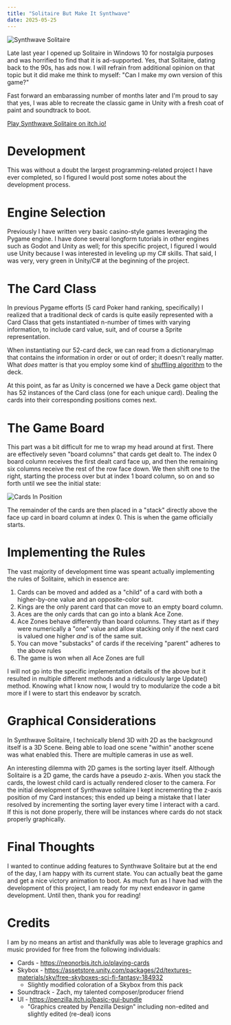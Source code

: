 ```yaml
---
title: "Solitaire But Make It Synthwave"
date: 2025-05-25
---
```


![Synthwave Solitaire](/notablog/docs/assets/2025_05_25_screen.JPG "Logo")

Late last year I opened up Solitaire in Windows 10 for nostalgia purposes and was horrified to find that it is ad-supported.  Yes, that Solitaire, dating back to the 90s, has ads now.  I will refrain from additional opinion on that topic but it did make me think to myself: "Can I make my own version of this game?"

Fast forward an embarassing number of months later and I'm proud to say that yes, I was able to recreate the classic game in Unity with a fresh coat of paint and soundtrack to boot.

[Play Synthwave Solitaire on itch.io!](https://notaswe.itch.io/synthwave-solitaire)

# Development

This was without a doubt the largest programming-related project I have ever completed, so I figured I would post some notes about the development process.

# Engine Selection

Previously I have written very basic casino-style games leveraging the Pygame engine.  I have done several longform tutorials in other engines such as Godot and Unity as well; for this specific project, I figured I would use Unity because I was interested in leveling up my C# skills.  That said, I was very, very green in Unity/C# at the beginning of the project.

# The Card Class

In previous Pygame efforts (5 card Poker hand ranking, specifically) I realized that a traditional deck of cards is quite easily represented with a Card Class that gets instantiated n-number of times with varying information, to include card value, suit, and of course a Sprite representation.

When instantiating our 52-card deck, we can read from a dictionary/map that contains the information in order or out of order; it doesn't really matter.  What _does_ matter is that you employ some kind of [shuffling algorithm](https://en.wikipedia.org/wiki/Fisher%E2%80%93Yates_shuffle) to the deck.

At this point, as far as Unity is concerned we have a Deck game object that has 52 instances of the Card class (one for each unique card).  Dealing the cards into their corresponding positions comes next.

# The Game Board

This part was a bit difficult for me to wrap my head around at first.  There are effectively seven "board columns" that cards get dealt to.  The index 0 board column receives the first dealt card face up, and then the remaining six columns receive the rest of the row face down.  We then shift one to the right, starting the process over but at index 1 board column, so on and so forth until we see the initial state:

![Cards In Position](/notablog/docs/assets/2025_05_25_deal.JPG "Cards In Position")

The remainder of the cards are then placed in a "stack" directly above the face up card in board column at index 0.  This is when the game officially starts.

# Implementing the Rules

The vast majority of development time was speant actually implementing the rules of Solitaire, which in essence are:

1. Cards can be moved and added as a "child" of a card with both a higher-by-one value and an opposite-color suit.
2. Kings are the only parent card that can move to an empty board column.
3. Aces are the only cards that can go into a blank Ace Zone.
4. Ace Zones behave differently than board columns.  They start as if they were numerically a "one" value and allow stacking only if the next card is valued one higher _and_ is of the same suit.
5. You can move "substacks" of cards if the receiving "parent" adheres to the above rules
6. The game is won when all Ace Zones are full

I will not go into the specific implementation details of the above but it resulted in multiple different methods and a ridiculously large Update() method.  Knowing what I know now, I would try to modularize the code a bit more if I were to start this endeavor by scratch.

# Graphical Considerations

In Synthwave Solitaire, I technically blend 3D with 2D as the background itself is a 3D Scene.  Being able to load one scene "within" another scene was what enabled this.  There are multiple cameras in use as well.

An interesting dilemma with 2D games is the sorting layer itself.  Although Solitaire is a 2D game, the cards have a pseudo z-axis.  When you stack the cards, the lowest child card is actually rendered closer to the camera.  For the initial development of Synthwave solitaire I kept incrementing the z-axis position of my Card instances; this ended up being a mistake that I later resolved by incrementing the sorting layer every time I interact with a card.  If this is not done properly, there will be instances where cards do not stack properly graphically.

# Final Thoughts

I wanted to continue adding features to Synthwave Solitaire but at the end of the day, I am happy with its current state.  You can actually beat the game and get a nice victory animation to boot.  As much fun as I have had with the development of this project, I am ready for my next endeavor in game development.  Until then, thank you for reading!

# Credits

I am by no means an artist and thankfully was able to leverage graphics and music provided for free from the following individuals:

- Cards - https://neonorbis.itch.io/playing-cards
- Skybox - https://assetstore.unity.com/packages/2d/textures-materials/sky/free-skyboxes-sci-fi-fantasy-184932
  - Slightly modified coloration of a Skybox from this pack
- Soundtrack - Zach, my talented composer/producer friend
- UI - https://penzilla.itch.io/basic-gui-bundle
  - "Graphics created by Penzilla Design" including non-edited and slightly edited (re-deal) icons